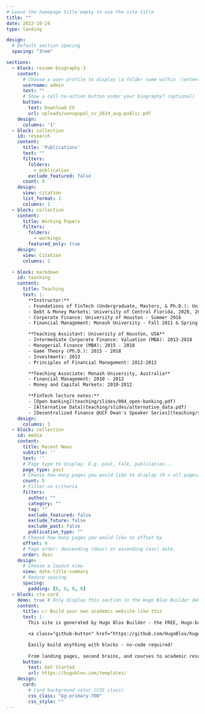 ```yaml
---
# Leave the homepage title empty to use the site title
title: ""
date: 2022-10-24
type: landing

design:
  # Default section spacing
  spacing: "3rem"

sections:
  - block: resume-biography-3
    content:
      # Choose a user profile to display (a folder name within `content/authors/`)
      username: admin
      text: ""
      # Show a call-to-action button under your biography? (optional)
      button:
        text: Download CV
        url: uploads/venugopal_cv_2024_aug-public.pdf
    design:
      columns: '1'
  - block: collection
    id: research
    content:
      title: 'Publications'
      text: ""
      filters:
        folders:
          - publication
        exclude_featured: false
      count: 0    
    design:
      view: citation
      list_format: 1
      columns: 1  
  - block: collection
    content:
      title: Working Papers
      filters:
        folders:
          - workings
        featured_only: true
    design:
      view: Citation
      columns: 1

  - block: markdown
    id: teaching
    content:
      title: Teaching
      text: |-
        **Instructor:**
        - Foundations of FinTech (Undergraduate, Masters, & Ph.D.): University of Central Florida, 2019-
        - Debt & Money Markets: University of Central Florida, 2020, 2022, 2024
        - Corporate Finance: University of Houston - Summer 2016
        - Financial Management: Monash University - Fall 2011 & Spring 2012

        **Teaching Assistant: University of Houston, USA**
        - Intermediate Corporate Finance: Valuation (MBA): 2013-2018 
        - Managerial Finance (MBA): 2015 - 2018
        - Game Theory (Ph.D.): 2015 - 2018
        - Investments: 2013
        - Principles of Financial Management: 2012-2013

        **Teaching Associate: Monash University, Australia​**
        - Financial Management: 2010 - 2012
        - Money and Capital Markets: 2010-2012

        **FinTech lecture notes:**
        - [Open banking](teaching/slides/004_open-banking.pdf)
        - [Alternative Data](teaching/slides/alternative_data.pdf)
        - [Decentralized Finance @UCF Dean's Speaker Series](teaching/slides/ev_defi_nov_2023.pdf)
    design:      
      columns: 1
  - block: collection
    id: media
    content:
      title: Recent News
      subtitle: ''
      text: ''
      # Page type to display. E.g. post, talk, publication...
      page_type: post
      # Choose how many pages you would like to display (0 = all pages)
      count: 5
      # Filter on criteria
      filters:
        author: ""
        category: ""
        tag: ""
        exclude_featured: false
        exclude_future: false
        exclude_past: false
        publication_type: ""
      # Choose how many pages you would like to offset by
      offset: 0
      # Page order: descending (desc) or ascending (asc) date.
      order: desc
    design:
      # Choose a layout view
      view: date-title-summary
      # Reduce spacing
      spacing:
        padding: [0, 0, 0, 0]
  - block: cta-card
    demo: true # Only display this section in the Hugo Blox Builder demo site
    content:
      title: 👉 Build your own academic website like this
      text: |-
        This site is generated by Hugo Blox Builder - the FREE, Hugo-based open source website builder trusted by 250,000+ academics like you.

        <a class="github-button" href="https://github.com/HugoBlox/hugo-blox-builder" data-color-scheme="no-preference: light; light: light; dark: dark;" data-icon="octicon-star" data-size="large" data-show-count="true" aria-label="Star HugoBlox/hugo-blox-builder on GitHub">Star</a>

        Easily build anything with blocks - no-code required!
        
        From landing pages, second brains, and courses to academic resumés, conferences, and tech blogs.
      button:
        text: Get Started
        url: https://hugoblox.com/templates/
    design:
      card:
        # Card background color (CSS class)
        css_class: "bg-primary-700"
        css_style: ""
---
```

